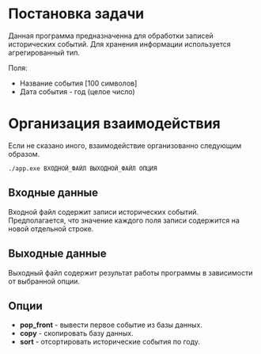 # Постановка задачи

Данная программа предназначенна для обработки записей исторических событий.
Для хранения информации используется агрегированный тип. 

Поля:  
- Название события [100 символов]
- Дата события - год (целое число)

# Организация взаимодействия

Если не сказано иного, взаимодействие организованно следующим образом.
```
./app.exe ВХОДНОЙ_ФАЙЛ ВЫХОДНОЙ_ФАЙЛ ОПЦИЯ
```

## Входные данные
Входной файл содержит записи исторических событий. Предполагается, что значение каждого поля записи содержится на новой отдельной строке.

## Выходные данные
Выходный файл содержит результат работы программы в зависимости от выбранной опции.

## Опции
- **pop_front** - вывести первое событие из базы данных.
- **copy** - скопировать базу данных.
- **sort** - отсортировать исторические события по году.